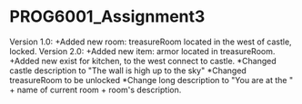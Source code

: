 # PROG6001_Assignment3
Version 1.0: 
  +Added new room: treasureRoom located in the west of castle, locked.
Version 2.0:
  +Added new item: armor located in treasureRoom.
  +Added new exist for kitchen, to the west connect to castle.
  *Changed castle description to "The wall is high up to the sky"
  *Changed treasureRoom to be unlocked
  *Change long description to "You are at the " + name of current room + room's description.
